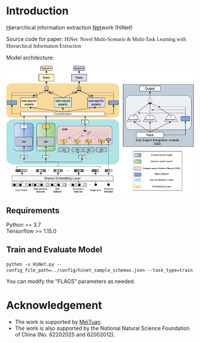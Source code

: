 # Introduction
<u>H</u>ierarchical <u>i</u>nformation extraction <u>Net</u>work (HiNet)

Source code for paper: <font face=Times New Roman>HiNet: Novel Multi-Scenario & Multi-Task Learning with Hierarchical Information Extraction</font>

Model architecture:

![avatar](./img/model_architecture.png)


## Requirements

Python >= 3.7  
Tensorflow >= 1.15.0  

## Train and Evaluate Model

```
python -u HiNet.py --config_file_path=../config/hinet_sample_schemas.json --task_type=train
```
You can modify the "FLAGS" parameters as needed.

# Acknowledgement
 - The work is supported by [MeiTuan](https://www.meituan.com).
 - The work is also supported by the National Natural Science Foundation of China (No. 62202025 and 62002012).
